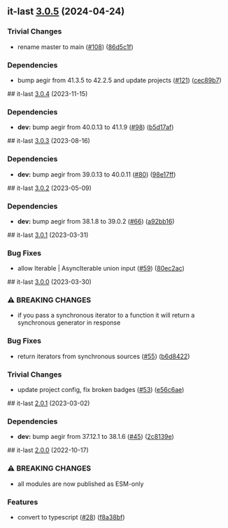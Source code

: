 ## it-last [3.0.5](https://github.com/achingbrain/it/compare/it-last-v3.0.4...it-last-3.0.5) (2024-04-24)


### Trivial Changes

* rename master to main ([#108](https://github.com/achingbrain/it/issues/108)) ([86d5c1f](https://github.com/achingbrain/it/commit/86d5c1f2082c79a49ef1e75511abfa7e647fd7b9))


### Dependencies

* bump aegir from 41.3.5 to 42.2.5 and update projects ([#121](https://github.com/achingbrain/it/issues/121)) ([cec89b7](https://github.com/achingbrain/it/commit/cec89b7c790bea695b053e3b6b3c255655def1cd))

## it-last [3.0.4](https://github.com/achingbrain/it/compare/it-last-v3.0.3...it-last-v3.0.4) (2023-11-15)


### Dependencies

* **dev:** bump aegir from 40.0.13 to 41.1.9 ([#98](https://github.com/achingbrain/it/issues/98)) ([b5d17af](https://github.com/achingbrain/it/commit/b5d17af750dfa2191423dcf06f37b06e5a866ec8))

## it-last [3.0.3](https://github.com/achingbrain/it/compare/it-last-v3.0.2...it-last-v3.0.3) (2023-08-16)


### Dependencies

* **dev:** bump aegir from 39.0.13 to 40.0.11 ([#80](https://github.com/achingbrain/it/issues/80)) ([98e17ff](https://github.com/achingbrain/it/commit/98e17ff5f108fce177d98a56c201533a415623e4))

## it-last [3.0.2](https://github.com/achingbrain/it/compare/it-last-v3.0.1...it-last-v3.0.2) (2023-05-09)


### Dependencies

* **dev:** bump aegir from 38.1.8 to 39.0.2 ([#66](https://github.com/achingbrain/it/issues/66)) ([a92bb16](https://github.com/achingbrain/it/commit/a92bb1690e8d584292e37c878d40f437036721a7))

## it-last [3.0.1](https://github.com/achingbrain/it/compare/it-last-v3.0.0...it-last-v3.0.1) (2023-03-31)


### Bug Fixes

* allow Iterable | AsyncIterable union input ([#59](https://github.com/achingbrain/it/issues/59)) ([80ec2ac](https://github.com/achingbrain/it/commit/80ec2ace4f64b6291b39cb51bc5ebe2cedba7152))

## it-last [3.0.0](https://github.com/achingbrain/it/compare/it-last-v2.0.1...it-last-v3.0.0) (2023-03-30)


### ⚠ BREAKING CHANGES

* if you pass a synchronous iterator to a function it will return a synchronous generator in response

### Bug Fixes

* return iterators from synchronous sources ([#55](https://github.com/achingbrain/it/issues/55)) ([b6d8422](https://github.com/achingbrain/it/commit/b6d84222eb8e6d8c8956810d0e2ec1f065909742))


### Trivial Changes

* update project config, fix broken badges ([#53](https://github.com/achingbrain/it/issues/53)) ([e56c6ae](https://github.com/achingbrain/it/commit/e56c6ae9a0a766b5eab77040e92b2e034ce52d2e))

## it-last [2.0.1](https://github.com/achingbrain/it/compare/it-last-v2.0.0...it-last-v2.0.1) (2023-03-02)


### Dependencies

* **dev:** bump aegir from 37.12.1 to 38.1.6 ([#45](https://github.com/achingbrain/it/issues/45)) ([2c8139e](https://github.com/achingbrain/it/commit/2c8139ef060efa72c386aa3863e6c575f6f199e5))

## it-last [2.0.0](https://github.com/achingbrain/it/compare/it-last-v1.0.6...it-last-v2.0.0) (2022-10-17)


### ⚠ BREAKING CHANGES

* all modules are now published as ESM-only

### Features

* convert to typescript ([#28](https://github.com/achingbrain/it/issues/28)) ([f8a38bf](https://github.com/achingbrain/it/commit/f8a38bfb1b902e8101f1077eb33c3cea49819464))
